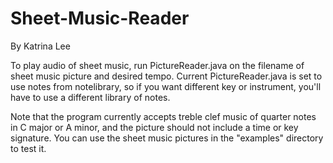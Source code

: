 # Sheet-Music-Reader
By Katrina Lee

To play audio of sheet music, run PictureReader.java on the filename of sheet music picture and desired tempo. Current PictureReader.java is set to use notes from notelibrary, so if you want different key or instrument, you'll have to use a different library of notes. 

Note that the program currently accepts treble clef music of quarter notes in C major or A minor, and the picture should not include a time or key signature.  You can use the sheet music pictures in the "examples" directory to test it. 
